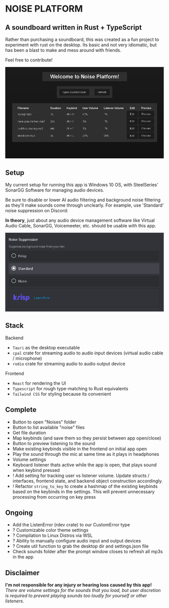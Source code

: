 # NOISE PLATFORM

## A soundboard written in Rust + TypeScript

Rather than purchasing a soundboard, this was created as a fun project to experiment with rust on the desktop. Its basic and not very idiomatic, but has been a blast to make and mess around with friends.

Feel free to contribute!

![alt text](screenshots/noise_platform.png)

## Setup

My current setup for running this app is Windows 10 OS, with SteelSeries' SonarGG Software for managing audio devices.

Be sure to disable or lower AI audio filtering and background noise filtering as they'll make sounds come through unclearly. For example, use 'Standard' noise suppression on Discord:

**In theory**, just about any audio device management software like Virtual Audio Cable, SonarGG, Voicemeeter, etc. should be usable with this app.

![alt text](screenshots/discord-noise-suppression.png)

## Stack

Backend

- `Tauri` as the desktop executable
- `cpal` crate for streaming audio to audio input devices (virtual audio cable / microphone)
- `rodio` crate for streaming audio to audio output device

Frontend

- `React` for rendering the UI
- `Typescript` for rough type-matching to Rust equivalents
- `Tailwind CSS` for styling because its convenient

## Complete

- Button to open "Noises" folder
- Button to list available "noise" files
- Get file duration
- Map keybinds (and save them so they persist between app open/close)
- Button to preview listening to the sound
- Make existing keybinds visible in the frontend on initial app open
- Play the sound through the mic at same time as it plays in headphones
- Volume settings
- Keyboard listener thats active while the app is open, that plays sound when keybind pressed
- ! Add setting for tracking user vs listener volume. Update structs / interfaces, frontend state, and backend object construction accordingly.
- ! Refactor `string_to_key` to create a hashmap of the existing keybinds based on the keybinds in the settings. This will prevent unnecessary processing from occurring on key press

## Ongoing

- Add the ListenError (rdev crate) to our CustomError type
- ? Customizable color theme settings
- ? Compilation to Linux Distros via WSL
- ? Ability to manually configure audio input and output devices
- ? Create util function to grab the desktop dir and settings.json file
- Check sounds folder after the prompt window closes to refresh all mp3s in the app

## Disclaimer

**I'm not responsible for any injury or hearing loss caused by this app!**
_There are volume settings for the sounds that you load, but user discretion is required to prevent playing sounds too loudly for yourself or other listeners._
